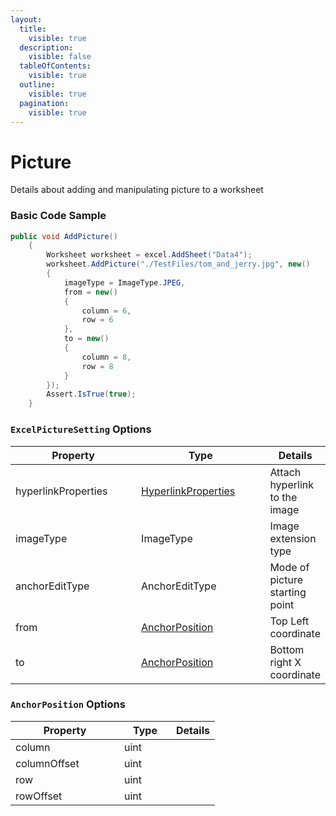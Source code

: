 ```yaml
---
layout:
  title:
    visible: true
  description:
    visible: false
  tableOfContents:
    visible: true
  outline:
    visible: true
  pagination:
    visible: true
---
```


# Picture

Details about adding and manipulating picture to a worksheet

### Basic Code Sample

```csharp
public void AddPicture()
	{
		Worksheet worksheet = excel.AddSheet("Data4");
		worksheet.AddPicture("./TestFiles/tom_and_jerry.jpg", new()
		{
			imageType = ImageType.JPEG,
			from = new()
			{
				column = 6,
				row = 6
			},
			to = new()
			{
				column = 8,
				row = 8
			}
		});
		Assert.IsTrue(true);
	}
```

### `ExcelPictureSetting` Options

<table><thead><tr><th width="197">Property</th><th width="203">Type</th><th>Details</th></tr></thead><tbody><tr><td>hyperlinkProperties</td><td><a href="shared.md#hyperlinkproperties-setting">HyperlinkProperties</a></td><td>Attach hyperlink to the image</td></tr><tr><td>imageType</td><td>ImageType</td><td>Image extension type</td></tr><tr><td>anchorEditType</td><td>AnchorEditType</td><td>Mode of picture starting point</td></tr><tr><td>from</td><td><a href="picture.md#anchorposition-options">AnchorPosition</a></td><td>Top Left coordinate</td></tr><tr><td>to</td><td><a href="picture.md#anchorposition-options">AnchorPosition</a></td><td>Bottom right X coordinate</td></tr></tbody></table>

### `AnchorPosition` Options

<table><thead><tr><th width="158">Property</th><th width="67">Type</th><th>Details</th></tr></thead><tbody><tr><td>column</td><td>uint</td><td></td></tr><tr><td>columnOffset</td><td>uint</td><td></td></tr><tr><td>row</td><td>uint</td><td></td></tr><tr><td>rowOffset</td><td>uint</td><td></td></tr></tbody></table>

